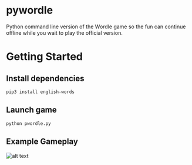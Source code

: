 # pywordle
Python command line version of the Wordle game so the fun can continue offline while you wait to play the official version.

# Getting Started

## Install dependencies

```pip3 install english-words```

## Launch game
```python pwordle.py```

## Example Gameplay
![alt text](https://github.com/vabugslady/pywordle/blob/main/pwordle.png?raw=true)


